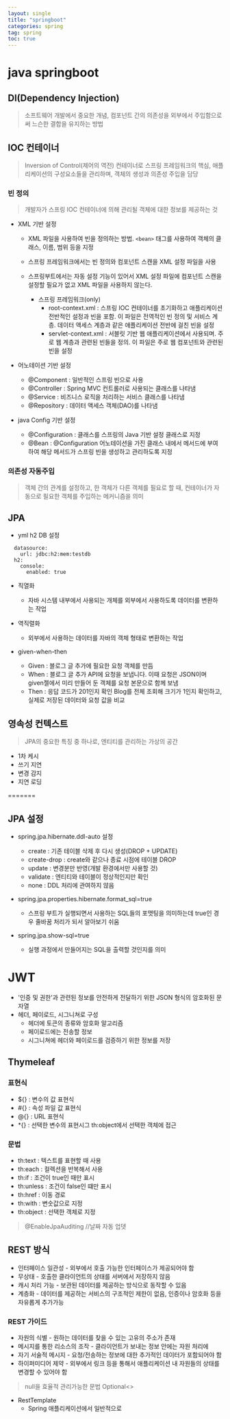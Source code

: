 ```yaml
---
layout: single
title: "springboot"
categories: spring
tag: spring
toc: true
--- 
```


# java springboot

## DI(Dependency Injection)

>  소프트웨어 개발에서 중요한 개념, 컴포넌트 간의 의존성을 외부에서 주입함으로써 느슨한 결합을 유지하는 방법

## IOC 컨테이너

> Inversion of Control(제어의 역전) 컨테이너로 스프링 프레임워크의 핵심, 애플리케이션의 구성요소들을 관리하며, 객체의 생성과 의존성 주입을 담당

### 빈 정의 
> 개발자가 스프링 IOC 컨테이너에 의해 관리될  객체에 대한 정보를 제공하는 것 

  - XML 기반 설정
    - XML 파일을 사용하여 빈을 정의하는 방법. ```<bean>``` 태그를 사용하여 객체의 클래스, 이름, 범위 등을 지정
    
    - 스프링 프레임워크에서는 빈 정의와 컴포넌트 스캔을 XML 설정 파일을 사용
    - 스프링부트에서는 자동 설정 기능이 있어서 XML 설정 파일에 컴포넌트 스캔을 설정할 필요가 없고 XML 파일을 사용하지 않는다.

      - 스프링 프레임워크(only)
        - root-context.xml
        : 스프링 IOC 컨테이너를 초기화하고 애플리케이션 전반적인 설정과 빈을 포함. 이 파일은 전역적인 빈 정의 및 서비스 계층. 데이터 액세스 계층과 같은 애플리케이션 전반에 걸친 빈을 설정
        - servlet-context.xml
        : 서블릿 기반 웹 애플리케이션에서 사용되며. 주로 웹 계층과 관련된 빈들을 정의. 이 파일은 주로 웹 컴포넌트와 관련된 빈을 설정

  - 어노테이션 기반 설정
    - @Component : 일반적인 스프링 빈으로 사용
    - @Controller : Spring MVC 컨트롤러로 사용되는 클래스를 나타냄
    - @Service : 비즈니스 로직을 처리하는 서비스 클래스를 나타냄
    - @Repository : 데이터 액세스 객체(DAO)를 나타냄 

  - java Config 기반 설정
    - @Configuration : 클래스를 스프링의 Java 기반 설정 클래스로 지정
    - @Bean : @Configuration 어노테이션을 가진 클래스 내에서 메서드에 부여하여 해당 메서드가 스프링 빈을 생성하고 관리하도록 지정
  
  ### 의존성 자동주입
  > 객체 간의 관계를 설정하고, 한 객체가 다른 객체를 필요로 할 때, 컨테이너가 자동으로 필요한 객체를 주입하는 메커니즘을 의미

  

## JPA

- yml h2 DB 설정
```
  datasource:
    url: jdbc:h2:mem:testdb
  h2:
    console:
      enabled: true
```

- 직열화
  - 자바 시스템 내부에서 사용되는 개체를 외부에서 사용하도록 데이터를 변환하는 작업
- 역직렬화
  - 외부에서 사용하는 데이터를 자바의 객체 형태로 변환하는 작업

- given-when-then
  - Given : 블로그 글 추가에 필요한 요청 객체를 만듬 
  - When : 블로그 글 추가 API에 요청을 보냅니다. 이때 요청은 JSON이며 given젤에서 미리 만들어 둔 객체를 요청 본문으로 함께 보냄
  - Then : 응답 코드가 201인지 확인 Blog를 전체 조회해 크기가 1인지 확인하고,  실제로 저장된 데이터와 요청 값을 비교

## 영속성 컨텍스트
> JPA의 중요한 특징 중 하나로, 엔티티를 관리하는 가상의 공간

- 1차 케시
- 쓰기 지연
- 변경 감지
- 지연 로딩

=======
## JPA 설정

- spring.jpa.hibernate.ddl-auto 설정
  - create : 기존 테이블 삭제 후 다시 생성(DROP + UPDATE)
  - create-drop : create와 같으나 종료 시점에 테이블 DROP
  - update : 변경분만 반영(개발 환경에서만 사용할 것)
  - validate : 엔티티와 테이블이 정상적인지만 확인
  - none : DDL 처리에 관여하지 않음

- spring.jpa.properties.hibernate.format_sql=true
  - 스프링 부트가 실행되면서 사용하는 SQL들의 포맷팅을 의미하는데 true인 경우 줄바꿈 처리가 되서 알아보기 쉬움

- spring.jpa.show-sql=true
  - 실행 과정에서 만들어지는 SQL을 출력할 것인지를 의미

# JWT

- '인증 및 권한'과 관련된 정보를 안전하게 전달하기 위한 JSON 형식의 암호화된 문자열
- 헤더, 페이로드, 시그니쳐로 구성
  - 헤더에 토큰의 종류와 암호화 알고리즘
  - 페이로드에는 전송할 정보
  - 시그니쳐에 헤더와 페이로드를 검증하기 위한 정보를 저장

## Thymeleaf

### 표현식

- ${} : 변수의 값 표현식
- #{} : 속성 파일 값 표현식
- @{} : URL 표현식
- *{} : 선택한 변수의 표현시그 th:object에서 선택한 객체에 접근

### 문법

- th:text : 텍스트를 표현할 때 사용
- th:each : 컬렉션을 반복해서 사용
- th:if : 조건이 true인 때만 표시
- th:unless : 조건이 false인 떄만 표시
- th:href : 이동 경로
- th:with : 변숫값으로 지정
- th:object : 선택한 객체로 지정

> @EnableJpaAuditing //날짜 자동 업뎃

## REST 방식

- 인터페이스 일관성 - 외부에서 호출 가능한 인터페이스가 제공되어야 함
- 무상태 - 호출한 클라이언트의 상태를 서버에서 저장하지 않음
- 캐시 처리 가능 - 보관된 데이터를 제공하는 방식으로 동작할 수 있음
- 계층화 - 데이터를 제공하는 서비스의 구조적인 제한이 없음, 인증이나 암호화 등을 자유롭게 추가가능

### REST 가이드

- 자원의 식별 - 원하는 데이터를 찾을 수 있는 고유의 주소가 존재
- 메시지를 통한 리소스의 조작 - 클라이언트가 보내는 정보 안에는 자원 처리에 
- 자기 서술적 메시지 - 요청/전송하는 정보에 대한 추가적인 데이터가 포함되어야 함
- 하이퍼미디어 제약 - 외부에서 링크 등을 통해서 애플리케이션 내 자원들의 상태를 변경할 수 있어야 함

> null을 효율적 관리가능한 문법 Optional<>

- RestTemplate 
  - Spring 애플리케이션에서 일반적으로 